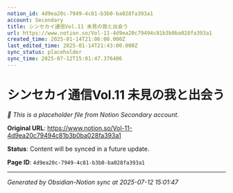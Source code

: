 ```yaml
---
notion_id: 4d9ea20c-7949-4c81-b3b0-ba028fa393a1
account: Secondary
title: シンセカイ通信Vol.11 未見の我と出会う
url: https://www.notion.so/Vol-11-4d9ea20c79494c81b3b0ba028fa393a1
created_time: 2025-01-14T21:06:00.000Z
last_edited_time: 2025-01-14T21:43:00.000Z
sync_status: placeholder
sync_time: 2025-07-12T15:01:47.376406
---
```


# シンセカイ通信Vol.11 未見の我と出会う

*🔄 This is a placeholder file from Notion Secondary account.*

**Original URL**: https://www.notion.so/Vol-11-4d9ea20c79494c81b3b0ba028fa393a1

**Status**: Content will be synced in a future update.

**Page ID**: `4d9ea20c-7949-4c81-b3b0-ba028fa393a1`

---

*Generated by Obsidian-Notion sync at 2025-07-12 15:01:47*
